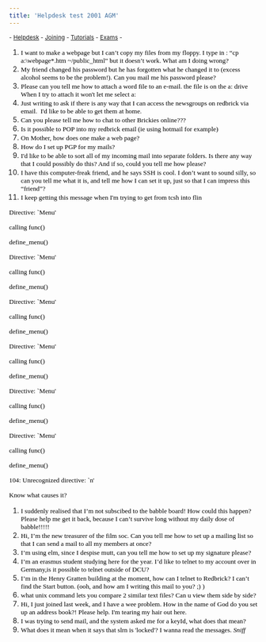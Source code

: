 ```yaml
---
title: 'Helpdesk test 2001 AGM'
---
```


 <sub> - [Helpdesk](../) - [Joining](../joining) - [Tutorials](../tutorials) - [Exams](../exams) -</sub>
1.  <span style="font-size: 10pt; font-family: Comic Sans MS; color: #000000; background-color: transparent; font-weight: normal; font-style: normal; font-variant: normal; text-decoration: none; vertical-align: baseline;">I want to make a webpage but I can’t copy my files from my floppy. I type in : “cp a:\webpage\*.htm ~/public_html” but it doesn’t work. What am I doing wrong?</span>
2.  <span style="font-size: 10pt; font-family: Comic Sans MS; color: #000000; background-color: transparent; font-weight: normal; font-style: normal; font-variant: normal; text-decoration: none; vertical-align: baseline;">My friend changed his password but he has forgotten what he changed it to (excess alcohol seems to be the problem!). Can you mail me his password please?</span>
3.  <span style="font-size: 10pt; font-family: Comic Sans MS; color: #000000; background-color: transparent; font-weight: normal; font-style: normal; font-variant: normal; text-decoration: none; vertical-align: baseline;">Please can you tell me how to attach a word file to an e-mail. the file is on the a: drive When I try to attach it won't let me select a:</span>
4.  <span style="font-size: 10pt; font-family: Comic Sans MS; color: #000000; background-color: transparent; font-weight: normal; font-style: normal; font-variant: normal; text-decoration: none; vertical-align: baseline;">Just writing to ask if there is any way that I can access the newsgroups on redbrick via email.  I'd like to be able to get them at home.</span>
5.  <span style="font-size: 10pt; font-family: Comic Sans MS; color: #000000; background-color: transparent; font-weight: normal; font-style: normal; font-variant: normal; text-decoration: none; vertical-align: baseline;">Can you please tell me how to chat to other Brickies online???</span>
6.  <span style="font-size: 10pt; font-family: Comic Sans MS; color: #000000; background-color: transparent; font-weight: normal; font-style: normal; font-variant: normal; text-decoration: none; vertical-align: baseline;">Is it possible to POP into my redbrick email (ie using hotmail for example)</span>
7.  <span style="font-size: 10pt; font-family: Comic Sans MS; color: #000000; background-color: transparent; font-weight: normal; font-style: normal; font-variant: normal; text-decoration: none; vertical-align: baseline;">On Mother, how does one make a web page?</span>
8.  <span style="font-size: 10pt; font-family: Comic Sans MS; color: #000000; background-color: transparent; font-weight: normal; font-style: normal; font-variant: normal; text-decoration: none; vertical-align: baseline;">How do I set up PGP for my mails?</span>
9.  <span style="font-size: 10pt; font-family: Comic Sans MS; color: #000000; background-color: transparent; font-weight: normal; font-style: normal; font-variant: normal; text-decoration: none; vertical-align: baseline;">I'd like to be able to sort all of my incoming mail into separate folders. Is there any way that I could possibly do this? And if so, could you tell me how please?</span>
10.  <span style="font-size: 10pt; font-family: Comic Sans MS; color: #000000; background-color: transparent; font-weight: normal; font-style: normal; font-variant: normal; text-decoration: none; vertical-align: baseline;">I have this computer-freak friend, and he says SSH is cool. I don’t want to sound silly, so can you tell me what it is, and tell me how I can set it up, just so that I can impress this “friend”?</span>
11.  <span style="font-size: 10pt; font-family: Comic Sans MS; color: #000000; background-color: transparent; font-weight: normal; font-style: normal; font-variant: normal; text-decoration: none; vertical-align: baseline;">I keep getting this message when I'm trying to get from tcsh into flin</span>

<span style="font-size: 10pt; font-family: Comic Sans MS; color: #000000; background-color: transparent; font-weight: normal; font-style: normal; font-variant: normal; text-decoration: none; vertical-align: baseline;">Directive: `Menu'</span>

<span style="font-size: 10pt; font-family: Comic Sans MS; color: #000000; background-color: transparent; font-weight: normal; font-style: normal; font-variant: normal; text-decoration: none; vertical-align: baseline;">calling func()</span>

<span style="font-size: 10pt; font-family: Comic Sans MS; color: #000000; background-color: transparent; font-weight: normal; font-style: normal; font-variant: normal; text-decoration: none; vertical-align: baseline;">define_menu()</span>

<span style="font-size: 10pt; font-family: Comic Sans MS; color: #000000; background-color: transparent; font-weight: normal; font-style: normal; font-variant: normal; text-decoration: none; vertical-align: baseline;">Directive: `Menu'</span>

<span style="font-size: 10pt; font-family: Comic Sans MS; color: #000000; background-color: transparent; font-weight: normal; font-style: normal; font-variant: normal; text-decoration: none; vertical-align: baseline;">calling func()</span>

<span style="font-size: 10pt; font-family: Comic Sans MS; color: #000000; background-color: transparent; font-weight: normal; font-style: normal; font-variant: normal; text-decoration: none; vertical-align: baseline;">define_menu()</span>

<span style="font-size: 10pt; font-family: Comic Sans MS; color: #000000; background-color: transparent; font-weight: normal; font-style: normal; font-variant: normal; text-decoration: none; vertical-align: baseline;">Directive: `Menu'</span>

<span style="font-size: 10pt; font-family: Comic Sans MS; color: #000000; background-color: transparent; font-weight: normal; font-style: normal; font-variant: normal; text-decoration: none; vertical-align: baseline;">calling func()</span>

<span style="font-size: 10pt; font-family: Comic Sans MS; color: #000000; background-color: transparent; font-weight: normal; font-style: normal; font-variant: normal; text-decoration: none; vertical-align: baseline;">define_menu()</span>

<span style="font-size: 10pt; font-family: Comic Sans MS; color: #000000; background-color: transparent; font-weight: normal; font-style: normal; font-variant: normal; text-decoration: none; vertical-align: baseline;">Directive: `Menu'</span>

<span style="font-size: 10pt; font-family: Comic Sans MS; color: #000000; background-color: transparent; font-weight: normal; font-style: normal; font-variant: normal; text-decoration: none; vertical-align: baseline;">calling func()</span>

<span style="font-size: 10pt; font-family: Comic Sans MS; color: #000000; background-color: transparent; font-weight: normal; font-style: normal; font-variant: normal; text-decoration: none; vertical-align: baseline;">define_menu()</span>

<span style="font-size: 10pt; font-family: Comic Sans MS; color: #000000; background-color: transparent; font-weight: normal; font-style: normal; font-variant: normal; text-decoration: none; vertical-align: baseline;">Directive: `Menu'</span>

<span style="font-size: 10pt; font-family: Comic Sans MS; color: #000000; background-color: transparent; font-weight: normal; font-style: normal; font-variant: normal; text-decoration: none; vertical-align: baseline;">calling func()</span>

<span style="font-size: 10pt; font-family: Comic Sans MS; color: #000000; background-color: transparent; font-weight: normal; font-style: normal; font-variant: normal; text-decoration: none; vertical-align: baseline;">define_menu()</span>

<span style="font-size: 10pt; font-family: Comic Sans MS; color: #000000; background-color: transparent; font-weight: normal; font-style: normal; font-variant: normal; text-decoration: none; vertical-align: baseline;">Directive: `Menu'</span>

<span style="font-size: 10pt; font-family: Comic Sans MS; color: #000000; background-color: transparent; font-weight: normal; font-style: normal; font-variant: normal; text-decoration: none; vertical-align: baseline;">calling func()</span>

<span style="font-size: 10pt; font-family: Comic Sans MS; color: #000000; background-color: transparent; font-weight: normal; font-style: normal; font-variant: normal; text-decoration: none; vertical-align: baseline;">define_menu()</span>

<span style="font-size: 10pt; font-family: Comic Sans MS; color: #000000; background-color: transparent; font-weight: normal; font-style: normal; font-variant: normal; text-decoration: none; vertical-align: baseline;">104: Unrecognized directive: `n'</span>

<span style="font-size: 10pt; font-family: Comic Sans MS; color: #000000; background-color: transparent; font-weight: normal; font-style: normal; font-variant: normal; text-decoration: none; vertical-align: baseline;">Know what causes it?</span>

1.  <span style="font-size: 10pt; font-family: Comic Sans MS; color: #000000; background-color: transparent; font-weight: normal; font-style: normal; font-variant: normal; text-decoration: none; vertical-align: baseline;">I suddenly realised that I’m not subscibed to the babble board! How could this happen? Please help me get it back, because I can’t survive long without my daily dose of babble!!!!!</span>
2.  <span style="font-size: 10pt; font-family: Comic Sans MS; color: #000000; background-color: transparent; font-weight: normal; font-style: normal; font-variant: normal; text-decoration: none; vertical-align: baseline;">Hi, I’m the new treasurer of the film soc. Can you tell me how to set up a mailing list so that I can send a mail to all my members at once?</span>
3.  <span style="font-size: 10pt; font-family: Comic Sans MS; color: #000000; background-color: transparent; font-weight: normal; font-style: normal; font-variant: normal; text-decoration: none; vertical-align: baseline;">I’m using elm, since I despise mutt, can you tell me how to set up my signature please?</span>
4.  <span style="font-size: 10pt; font-family: Comic Sans MS; color: #000000; background-color: transparent; font-weight: normal; font-style: normal; font-variant: normal; text-decoration: none; vertical-align: baseline;">I’m an erasmus student studying here for the year. I’d like to telnet to my account over in Germany,is it possible to telnet outside of DCU?</span>
5.  <span style="font-size: 10pt; font-family: Comic Sans MS; color: #000000; background-color: transparent; font-weight: normal; font-style: normal; font-variant: normal; text-decoration: none; vertical-align: baseline;">I’m in the Henry Gratten building at the moment, how can I telnet to Redbrick? I can’t find the Start button. (ooh, and how am I writing this mail to you? ;) )</span>
6.  <span style="font-size: 10pt; font-family: Comic Sans MS; color: #000000; background-color: transparent; font-weight: normal; font-style: normal; font-variant: normal; text-decoration: none; vertical-align: baseline;">what unix command lets you compare 2 similar text files? Can u view them side by side?</span>
7.  <span style="font-size: 10pt; font-family: Comic Sans MS; color: #000000; background-color: transparent; font-weight: normal; font-style: normal; font-variant: normal; text-decoration: none; vertical-align: baseline;">Hi, I just joined last week, and I have a wee problem. How in the name of God do you set up an address book?! Please help. I'm tearing my hair out here.</span>
8.  <span style="font-size: 10pt; font-family: Comic Sans MS; color: #000000; background-color: transparent; font-weight: normal; font-style: normal; font-variant: normal; text-decoration: none; vertical-align: baseline;">I was trying to send mail, and the system asked me for a keyId, what does that mean?</span>
9.  <span style="font-size: 10pt; font-family: Comic Sans MS; color: #000000; background-color: transparent; font-weight: normal; font-style: normal; font-variant: normal; text-decoration: none; vertical-align: baseline;">What does it mean when it says that slrn is 'locked'? I wanna read the messages. *Sniff*</span>